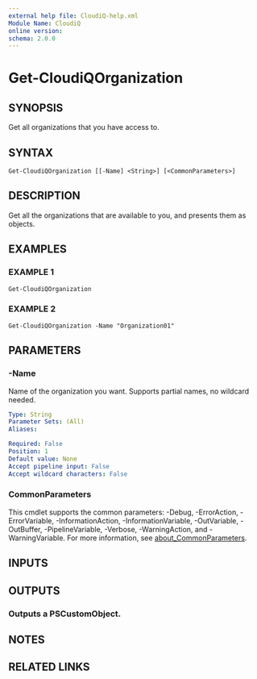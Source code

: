 ```yaml
---
external help file: CloudiQ-help.xml
Module Name: CloudiQ
online version:
schema: 2.0.0
---
```


# Get-CloudiQOrganization

## SYNOPSIS
Get all organizations that you have access to.

## SYNTAX

```
Get-CloudiQOrganization [[-Name] <String>] [<CommonParameters>]
```

## DESCRIPTION
Get all the organizations that are available to you, and presents them as objects.

## EXAMPLES

### EXAMPLE 1
```
Get-CloudiQOrganization
```

### EXAMPLE 2
```
Get-CloudiQOrganization -Name "Organization01"
```

## PARAMETERS

### -Name
Name of the organization you want.
Supports partial names, no wildcard needed.

```yaml
Type: String
Parameter Sets: (All)
Aliases:

Required: False
Position: 1
Default value: None
Accept pipeline input: False
Accept wildcard characters: False
```

### CommonParameters
This cmdlet supports the common parameters: -Debug, -ErrorAction, -ErrorVariable, -InformationAction, -InformationVariable, -OutVariable, -OutBuffer, -PipelineVariable, -Verbose, -WarningAction, and -WarningVariable. For more information, see [about_CommonParameters](http://go.microsoft.com/fwlink/?LinkID=113216).

## INPUTS

## OUTPUTS

### Outputs a PSCustomObject.
## NOTES

## RELATED LINKS

